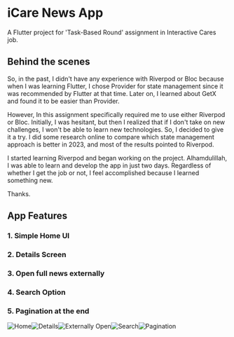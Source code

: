 # iCare News App

A Flutter project for 'Task-Based Round' assignment in Interactive Cares job.

## Behind the scenes

So, in the past, I didn't have any experience with Riverpod or Bloc because when I was learning Flutter, I chose Provider for state management since it was recommended by Flutter at that time. Later on, I learned about GetX and found it to be easier than Provider.

However, In this assignment specifically required me to use either Riverpod or Bloc. Initially, I was hesitant, but then I realized that if I don't take on new challenges, I won't be able to learn new technologies. So, I decided to give it a try. I did some research online to compare which state management approach is better in 2023, and most of the results pointed to Riverpod.

I started learning Riverpod and began working on the project. Alhamdulillah, I was able to learn and develop the app in just two days. Regardless of whether I get the job or not, I feel accomplished because I learned something new.

Thanks.

## App Features
### 1. Simple Home UI
### 2. Details Screen
### 3. Open full news externally
### 4. Search Option
### 5. Pagination at the end
![Home](https://github.com/An7orAhmed/icare_news_app/blob/main/img/Screenshot_1695952682.png)![Details](https://github.com/An7orAhmed/icare_news_app/blob/main/img/Screenshot_1695952689.png)![Externally Open](https://github.com/An7orAhmed/icare_news_app/blob/main/img/Screenshot_1695952705.png)![Search](https://github.com/An7orAhmed/icare_news_app/blob/main/img/Screenshot_1695952725.png)![Pagination](https://github.com/An7orAhmed/icare_news_app/blob/main/img/Screenshot_1695952748.png)